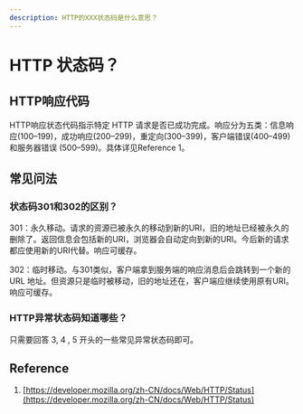 ```yaml
---
description: HTTP的XXX状态码是什么意思？
---
```


# HTTP 状态码？

## HTTP响应代码

HTTP响应状态代码指示特定 HTTP 请求是否已成功完成。响应分为五类：信息响应\(100–199\)，成功响应\(200–299\)，重定向\(300–399\)，客户端错误\(400–499\)和服务器错误 \(500–599\)。具体详见Reference 1。

## 常见问法

### 状态码301和302的区别？

301：永久移动。请求的资源已被永久的移动到新的URI，旧的地址已经被永久的删除了。返回信息会包括新的URI，浏览器会自动定向到新的URI。今后新的请求都应使用新的URI代替。响应可缓存。

302：临时移动。与301类似，客户端拿到服务端的响应消息后会跳转到一个新的 URL 地址。但资源只是临时被移动，旧的地址还在，客户端应继续使用原有URI。响应可缓存。

### HTTP异常状态码知道哪些？

只需要回答 3, 4 , 5 开头的一些常见异常状态码即可。

## Reference

1. [https://developer.mozilla.org/zh-CN/docs/Web/HTTP/Status](https://developer.mozilla.org/zh-CN/docs/Web/HTTP/Status)

